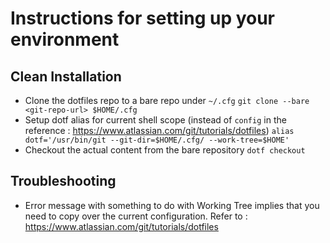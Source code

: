 # Instructions for setting up your environment

## Clean Installation
- Clone the dotfiles repo to a bare repo under `~/.cfg`
`git clone --bare <git-repo-url> $HOME/.cfg`
- Setup dotf alias for current shell scope (instead of `config` in the reference : https://www.atlassian.com/git/tutorials/dotfiles)
`alias dotf='/usr/bin/git --git-dir=$HOME/.cfg/ --work-tree=$HOME'`
- Checkout the actual content from the bare repository
`dotf checkout`


## Troubleshooting
- Error message with something to do with Working Tree implies that you need to copy over the current configuration. Refer to : https://www.atlassian.com/git/tutorials/dotfiles